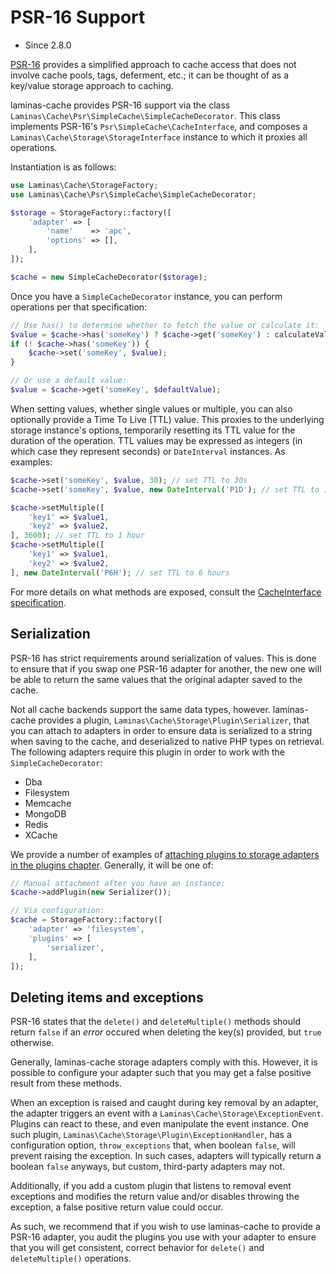 # PSR-16 Support

- Since 2.8.0

[PSR-16](https://www.php-fig.org/psr/psr-16/) provides a simplified approach to
cache access that does not involve cache pools, tags, deferment, etc.; it
can be thought of as a key/value storage approach to caching.

laminas-cache provides PSR-16 support via the class
`Laminas\Cache\Psr\SimpleCache\SimpleCacheDecorator`. This class implements PSR-16's
`Psr\SimpleCache\CacheInterface`, and composes a
`Laminas\Cache\Storage\StorageInterface` instance to which it proxies all
operations.

Instantiation is as follows:

```php
use Laminas\Cache\StorageFactory;
use Laminas\Cache\Psr\SimpleCache\SimpleCacheDecorator;

$storage = StorageFactory::factory([
    'adapter' => [
        'name'    => 'apc',
        'options' => [],
    ],
]);

$cache = new SimpleCacheDecorator($storage);
```

Once you have a `SimpleCacheDecorator` instance, you can perform operations per
that specification:

```php
// Use has() to determine whether to fetch the value or calculate it:
$value = $cache->has('someKey') ? $cache->get('someKey') : calculateValue();
if (! $cache->has('someKey')) {
    $cache->set('someKey', $value);
}

// Or use a default value:
$value = $cache->get('someKey', $defaultValue);
```

When setting values, whether single values or multiple, you can also optionally
provide a Time To Live (TTL) value. This proxies to the underlying storage
instance's options, temporarily resetting its TTL value for the duration of the
operation. TTL values may be expressed as integers (in which case they represent
seconds) or `DateInterval` instances. As examples:

```php
$cache->set('someKey', $value, 30); // set TTL to 30s
$cache->set('someKey', $value, new DateInterval('P1D'); // set TTL to 1 day

$cache->setMultiple([
    'key1' => $value1,
    'key2' => $value2,
], 3600); // set TTL to 1 hour
$cache->setMultiple([
    'key1' => $value1,
    'key2' => $value2,
], new DateInterval('P6H'); // set TTL to 6 hours
```

For more details on what methods are exposed, consult the [CacheInterface
specification](https://www.php-fig.org/psr/psr-16/#21-cacheinterface).

## Serialization

PSR-16 has strict requirements around serialization of values. This is done to
ensure that if you swap one PSR-16 adapter for another, the new one will be able
to return the same values that the original adapter saved to the cache.

Not all cache backends support the same data types, however. laminas-cache provides
a plugin, `Laminas\Cache\Storage\Plugin\Serializer`, that you can attach to
adapters in order to ensure data is serialized to a string when saving to the
cache, and deserialized to native PHP types on retrieval. The following adapters
require this plugin in order to work with the `SimpleCacheDecorator`:

- Dba
- Filesystem
- Memcache
- MongoDB
- Redis
- XCache

We provide a number of examples of [attaching plugins to storage adapters in the
plugins chapter](storage/plugin.md). Generally, it will be one of:

```php
// Manual attachment after you have an instance:
$cache->addPlugin(new Serializer());

// Via configuration:
$cache = StorageFactory::factory([
    'adapter' => 'filesystem',
    'plugins' => [
        'serializer',
    ],
]);
```

## Deleting items and exceptions

PSR-16 states that the `delete()` and `deleteMultiple()` methods should return
`false` if an _error_ occured when deleting the key(s) provided, but `true`
otherwise.

Generally, laminas-cache storage adapters comply with this. However, it is possible
to configure your adapter such that you may get a false positive result from
these methods.

When an exception is raised and caught during key removal by an adapter, the
adapter triggers an event with a `Laminas\Cache\Storage\ExceptionEvent`. Plugins 
can react to these, and even manipulate the event instance. One such plugin,
`Laminas\Cache\Storage\Plugin\ExceptionHandler`, has a configuration option,
`throw_exceptions` that, when boolean `false`, will prevent raising the
exception. In such cases, adapters will typically return a boolean `false`
anyways, but custom, third-party adapters may not.

Additionally, if you add a custom plugin that listens to removal event
exceptions and modifies the return value and/or disables throwing the exception,
a false positive return value could occur.

As such, we recommend that if you wish to use laminas-cache to provide a PSR-16
adapter, you audit the plugins you use with your adapter to ensure that you will
get consistent, correct behavior for `delete()` and `deleteMultiple()`
operations.
